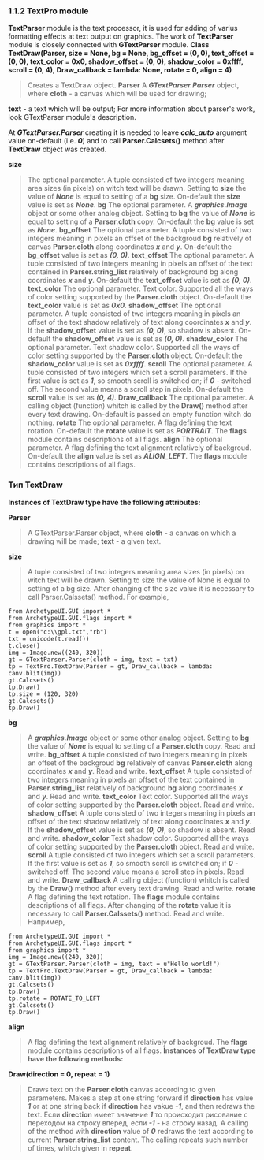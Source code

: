 ### 1.1.2 TextPro module ###
**TextParser** module is the text processor, it is used for adding of varius formatting effects at text output on graphics. The work of **TextParser** module is closely connected with **GTextParser** module.
**Class TextDraw(Parser, size = None, bg = None, bg\_offset = (0, 0), text\_offset = (0, 0), text\_color = 0x0, shadow\_offset = (0, 0), shadow\_color = 0xffff, scroll = (0, 4), Draw\_callback = lambda: None, rotate = 0, align = 4)**
> Creates a TextDraw object.
**Parser**
> A _**GTextParser.Parser**_ object, where
**cloth** - a canvas which will be used for drawing;

**text** -  a text which will be output;
For more information about parser's work, look GTextParser module's description.

At _**GTextParser.Parser**_ creating it is needed to leave _**calc\_auto**_ argument value on-default (i.e. _**0**_) and to call **Parser.Calcsets()** method after **TextDraw** object was created.

**size**
> The optional parameter. A tuple consisted of two integers meaning area sizes (in pixels) on witch text will be drawn. Setting to **size** the value of _**None**_ is equal to setting of a **bg** size. On-default the **size** value is set as _**None**_.
**bg**
> The optional parameter. A _**graphics.Image**_ object or some other analog object. Setting to **bg** the value of _**None**_ is equal to setting of a **Parser.cloth** copy. On-default the **bg** value is set as _**None**_.
**bg\_offset**
> The optional parameter. A tuple consisted of two integers meaning in pixels an offset of the backgroud **bg** relatively of canvas **Parser.cloth** along coordinates _**x**_ and _**y**_. On-default the **bg\_offset** value is set as _**(0, 0)**_.
**text\_offset**
> The optional parameter. A tuple consisted of two integers meaning  in pixels an offset of the text contained in **Parser.string\_list** relatively of background bg along coordinates _**x**_ and _**y**_. On-default the **text\_offset** value is set as _**(0, 0)**_.
**text\_color**
> The optional parameter. Text color. Supported all the ways of color setting supported by the **Parser.cloth** object. On-default the **text\_color** value is set as  _**0x0**_.
**shadow\_offset**
> The optional parameter. A tuple consisted of two integers meaning  in pixels an offset of the text shadow relatively of text along coordinates _**x**_ and _**y**_. If the **shadow\_offset** value is set as _**(0, 0)**_, so shadow is absent. On-default the **shadow\_offset** value is set as _**(0, 0)**_.
**shadow\_color**
> The optional parameter. Text shadow color. Supported all the ways of color setting supported by the **Parser.cloth** object. On-default the **shadow\_color** value is set as _**0xffff**_.
**scroll**
> The optional parameter. A tuple consisted of two integers which set a scroll parameters. If the first value is set as _**1**_, so smooth scroll is switched on; if  _**0**_ - switched off. The second value means a scroll step in pixels. On-default the **scroll** value is set as _**(0, 4)**_.
**Draw\_callback**
> The optional parameter. A calling object (function) whitch is called by the **Draw()** method after every text drawing. On-default is passed an empty function witch do nothing.
**rotate**
> The optional parameter. A flag defining the text rotation. On-default the **rotate** value is set as _**PORTRAIT**_. The **flags** module contains descriptions of all flags.
**align**
> The optional parameter. A flag defining the text alignment relatively of backgroud. On-default the **align** value is set as _**ALIGN\_LEFT**_. The **flags** module contains descriptions of all flags.
### Тип TextDraw ###
**Instances of TextDraw type have the following attributes:**

**Parser**
> A GTextParser.Parser object, where
**cloth** - a canvas on which a drawing will be made;
**text** -  a given text.


**size**
> A tuple consisted of two integers meaning area sizes (in pixels) on witch text will be drawn. Setting to size the value of None is equal to setting of a bg size. After changing of the size value it is necessary to call Parser.Calssets() method.
For example,
```
from ArchetypeUI.GUI import *
from ArchetypeUI.GUI.flags import *
from graphics import *
t = open("c:\\gpl.txt","rb")
txt = unicode(t.read())
t.close()
img = Image.new((240, 320))
gt = GTextParser.Parser(cloth = img, text = txt)
tp = TextPro.TextDraw(Parser = gt, Draw_callback = lambda: canv.blit(img))
gt.Calcsets()
tp.Draw()
tp.size = (120, 320)
gt.Calcsets()
tp.Draw()
```

**bg**
> A _**graphics.Image**_ object or some other analog object. Setting to **bg** the value of _**None**_ is equal to setting of a **Parser.cloth** copy. Read and write.
**bg\_offset**
> A tuple consisted of two integers meaning in pixels an offset of the backgroud **bg** relatively of canvas **Parser.cloth** along coordinates _**x**_ and _**y**_. Read and write.
**text\_offset**
> A tuple consisted of two integers meaning in pixels an offset of the text contained in **Parser.string\_list** relatively of background **bg** along coordinates _**x**_ and _**y**_. Read and write.
**text\_color**
> Text color. Supported all the ways of color setting supported by the **Parser.cloth** object. Read and write.
**shadow\_offset**
> A tuple consisted of two integers meaning  in pixels an offset of the text shadow relatively of text along coordinates _**x**_ and _**y**_. If the **shadow\_offset** value is set as _**(0, 0)**_, so shadow is absent.  Read and write.
**shadow\_color**
> Text shadow color. Supported all the ways of color setting supported by the **Parser.cloth** object. Read and write.
**scroll**
> A tuple consisted of two integers which set a scroll parameters. If the first value is set as _**1**_, so smooth scroll is switched on; if  _**0**_ - switched off. The second value means a scroll step in pixels. Read and write.
**Draw\_callback**
> A calling object (function) whitch is called by the **Draw()** method after every text drawing. Read and write.
**rotate**
> A flag defining the text rotation. The **flags** module contains descriptions of all flags. After changing of the **rotate** value it is necessary to call **Parser.Calssets()** method. Read and write.
Например,
```
from ArchetypeUI.GUI import *
from ArchetypeUI.GUI.flags import *
from graphics import *
img = Image.new((240, 320))
gt = GTextParser.Parser(cloth = img, text = u"Hello world!")
tp = TextPro.TextDraw(Parser = gt, Draw_callback = lambda: canv.blit(img))
gt.Calcsets()
tp.Draw()
tp.rotate = ROTATE_TO_LEFT
gt.Calcsets()
tp.Draw()
```

**align**
> A flag defining the text alignment relatively of backgroud. The **flags** module contains descriptions of all flags.
**Instances of TextDraw type have the following methods:**

**Draw(direction = 0, repeat = 1)**
> Draws text on the **Parser.cloth** canvas according to given parameters. Makes a step at one string forward if **direction** has value _**1**_ or at one string back if **direction** has vakue _**-1**_, and then redraws the text.  Если **direction** имеет значение _**1**_ то происходит рисование с  переходом на строку вперед, если _**-1**_ - на строку назад. A calling of the method with **direction** value of _**0**_ redraws the text according to current **Parser.string\_list** content.
The calling repeats such number of times, whitch given in **repeat**.